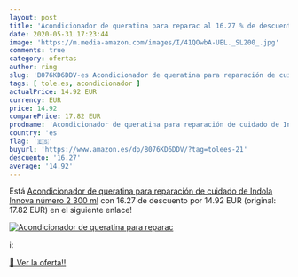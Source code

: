 ```yaml
---
layout: post
title: 'Acondicionador de queratina para reparac al 16.27 % de descuento'
date: 2020-05-31 17:23:44
image: 'https://m.media-amazon.com/images/I/41QOwbA-UEL._SL200_.jpg'
comments: true
category: ofertas
author: ring
slug: 'B076KD6DDV-es Acondicionador de queratina para reparación de cuidado de...'
tags: [ tole.es, acondicionador ]
actualPrice: 14.92 EUR
currency: EUR
price: 14.92
comparePrice: 17.82 EUR
prodname: 'Acondicionador de queratina para reparación de cuidado de Indola Innova  número 2  300 ml'
country: 'es'
flag: '🇪🇸'
buyurl: 'https://www.amazon.es/dp/B076KD6DDV/?tag=tolees-21'
descuento: '16.27'
average: '14.92'
---
```


Está [Acondicionador de queratina para reparación de cuidado de Indola Innova  número 2  300 ml](https://www.amazon.es/dp/B076KD6DDV/?tag=tolees-21) con 16.27 de descuento por 14.92 EUR (original: 17.82 EUR) en el siguiente enlace!

[![Acondicionador de queratina para reparac](https://m.media-amazon.com/images/I/41QOwbA-UEL._SL200_.jpg)](https://www.amazon.es/dp/B076KD6DDV/?tag=tolees-21)

ℹ️:


[🛒 Ver la oferta!!](https://www.amazon.es/dp/B076KD6DDV/?tag=tolees-21)
